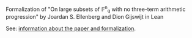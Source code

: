 Formalization of "On large subsets of 𝔽<sup>n</sup><sub>q</sub> with no three-term arithmetic progression" by Joardan S. Ellenberg and Dion Gijswijt in Lean

See: [information about the paper and formalization](https://lean-forward.github.io/e-g/).
